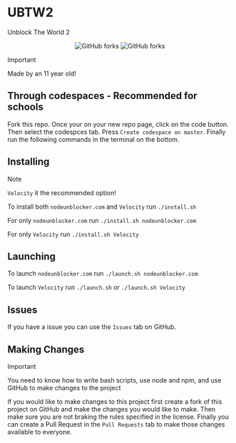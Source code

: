 # UBTW2
Unblock The World 2

<div align="center">

![GitHub forks](https://img.shields.io/github/forks/CrossScarDev/UBTW2?style=for-the-badge&logo=git&logoColor=%23fff&label=UBTW2%20Forks&labelColor=%23181825&color=%2389b4fa)
![GitHub forks](https://img.shields.io/github/forks/CrossScarDev/ubtw?style=for-the-badge&logo=git&logoColor=%23fff&label=UBTW1%20Forks&labelColor=%23181825&color=%2389b4fa)

</div>

> [!IMPORTANT]
> Made by an 11 year old!

## Through codespaces - Recommended for schools
Fork this repo. Once your on your new repo page, click on the code button. Then select the codespces tab. Press `Create codespace on master`. Finally run the following commands in the terminal on the bottom.

## Installing

> [!NOTE]
> `Velocity` it the recommended option!

To install both `nodeunblocker.com` and `Velocity` run `./install.sh`

For only `nodeunblocker.com` run `./install.sh nodeunblocker.com`

For only `Velocity` run `./install.sh Velocity`

## Launching
To launch `nodeunblocker.com` run `./launch.sh nodeunblocker.com`

To launch `Velocity` run `./launch.sh` or `./launch.sh Velocity`

## Issues
If you have a issue you can use the `Issues` tab on GitHub.

## Making Changes

> [!IMPORTANT]
> You need to know how to write bash scripts, use node and npm, and use GitHub to make changes to the project

If you would like to make changes to this project first create a fork of this project on GitHub and make the changes you would like to make. Then make sure you are not braking the rules specified in the license. Finally you can create a Pull Request in the `Pull Requests` tab to make those changes available to everyone.

